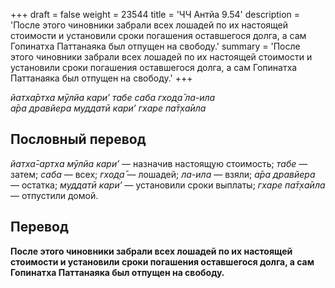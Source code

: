 +++
draft = false
weight = 23544
title = 'ЧЧ Антйа 9.54'
description = 'После этого чиновники забрали всех лошадей по их настоящей стоимости и установили сроки погашения оставшегося долга, а сам Гопинатха Паттанаяка был отпущен на свободу.'
summary = 'После этого чиновники забрали всех лошадей по их настоящей стоимости и установили сроки погашения оставшегося долга, а сам Гопинатха Паттанаяка был отпущен на свободу.'
+++

_йатха̄ртха мӯлйа кари’ табе саба гход̣а̄ ла-ила  
а̄ра дравйера муддатӣ кари’ гхаре па̄т̣ха̄ила_

## Пословный перевод

_йатха̄_\-_артха_ _мӯлйа_ _кари’_ — назначив настоящую стоимость; _табе_ — затем; _саба_ — всех; _гход̣а̄_ — лошадей; _ла_\-_ила_ — взяли; _а̄ра_ _дравйера_ — остатка; _муддатӣ_ _кари’_ — установили сроки выплаты; _гхаре_ _па̄т̣ха̄ила_ — отпустили домой.

## Перевод

**После этого чиновники забрали всех лошадей по их настоящей стоимости и установили сроки погашения оставшегося долга, а сам Гопинатха Паттанаяка был отпущен на свободу.**
